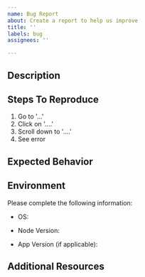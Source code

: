 ```yaml
---
name: Bug Report
about: Create a report to help us improve
title: ''
labels: bug
assignees: ''

---
```


## Description
<!-- Please provide a clear and detailed description of the bug. -->

## Steps To Reproduce
1. Go to '...'
2. Click on '....'
3. Scroll down to '....'
4. See error

## Expected Behavior
<!-- A clear and concise description of what you expected to happen. -->

## Environment
Please complete the following information:
 - OS: 
 <!-- e.g. Windows -->
 - Node Version: 
 <!-- e.g. 0.1.2, available by running `./go-spacemesh version` -->
 - App Version (if applicable): 
 <!-- e.g. 1.2.3, available by clicking on the cog icon in the app and scrolling down to "App Version" -->

## Additional Resources 
<!-- 
If possible, attach screenshots and log files to this bug report by dragging and dropping them onto this text box.
See this: https://testnet.spacemesh.io/#/ffnet?id=peeking-under-the-hood for instructions on where to find log files for 
your platform. 
-->
